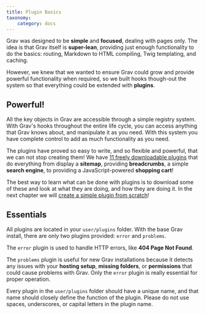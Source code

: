 ```yaml
---
title: Plugin Basics
taxonomy:
    category: docs
---
```


Grav was designed to be **simple** and **focused**, dealing with pages only.  The idea is that Grav itself is **super-lean**, providing just enough functionality to do the basics: routing, Markdown to HTML compiling, Twig templating, and caching.  

However, we knew that we wanted to ensure Grav could grow and provide powerful functionality when required, so we built hooks though-out the system so that everything could be extended with **plugins**.

## Powerful!

All the key objects in Grav are accessible through a simple registry system.  With Grav's hooks throughout the entire life cycle, you can access anything that Grav knows about, and manipulate it as you need.  With this system you have complete control to add as much functionality as you need.

The plugins have proved so easy to write, and so flexible and powerful, that we can not stop creating them! We have [11 freely downloadable plugins][plugins] that do everything from display a **sitemap**, providing **breadcrumbs**, a simple **search engine**, to providing a JavaScript-powered **shopping cart**!

The best way to learn what can be done with plugins is to download some of these and look at what they are doing, and how they are doing it. In the next chapter we will [create a simple plugin from scratch][tutorial]!

## Essentials

All plugins are located in your `user/plugins` folder.  With the base Grav install, there are only two plugins provided: `error` and `problems`.  

The `error` plugin is used to handle HTTP errors, like **404 Page Not Found**.  

The `problems` plugin is useful for new Grav installations because it detects any issues with your **hosting setup**, **missing folders**, or **permissions** that could cause problems with Grav.  Only the `error` plugin is really essential for proper operation.

Every plugin in the `user/plugins` folder should have a unique name, and that name should closely define the function of the plugin.  Please do not use spaces, underscores, or capital letters in the plugin name.

[plugins]: http://getgrav.org/downloads/plugins#extras
[tutorial]: plugin-tutorial
